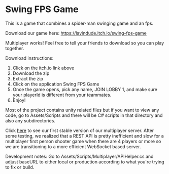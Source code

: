 # Swing FPS Game

This is a game that combines a spider-man swinging game and an fps.

Download our game here: https://lavindude.itch.io/swing-fps-game <br>

Multiplayer works! Feel free to tell your friends to download so you can play together. 

Download instructions:
1. Click on the itch.io link above
2. Download the zip
3. Extract the zip
4. Click on the application Swing FPS Game
5. Once the game opens, pick any name, JOIN LOBBY 1, and make sure your playerId is different from your teammates.
6. Enjoy!

Most of the project contains unity related files but if you want to view any code, go to Assets/Scripts and there will be C# scripts in that directory and also any subdirectories.

Click <a href="https://github.com/lavindude/renovated_swing_backend">here</a> to see our first stable version of our multiplayer server. After some testing, we realized that a REST API is pretty inefficient and slow for a multiplayer first person shooter game when there are 4 players or more so we are transitioning to a more efficient WebSocket based server.

Development notes:
Go to Assets/Scripts/Multiplayer/APIHelper.cs and adjust baseURL to either local or production according to what you're trying to fix or build.
